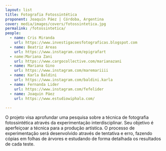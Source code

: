 ```yaml
---
layout: list
title: Fotografia Fotossintética
proponent: Joaquín Páez | Córdoba, Argentina
cover: media/images/covers/fotossintetica.jpg
permalink: /fotossintetica/
people:
  - name: Cris Miranda
    url: https://www.investigacoesfotograficas.blogspot.com
  - name: Beatriz Areas
    url: https://www.instagram.com/epigrafart
  - name:Mariana Zani
    url: https://www.cargocollective.com/marianazani
  - name: Mariana Gino
    url: https://www.instagram.com/maremariiii
  - name: Karla Baldini
    url: https://www.instagram.com/baldini.karla
  - name: Fernanda Lider
    url: https://www.instagram.com/fefelider
  - name: Joaquin Páez
    url: https://www.estudiowiphala.com/
    
---
```

O projeto visa aprofundar uma pesquisa sobre a técnica de fotografia fotossintética através da experimentação interdisciplinar. Seu objetivo é aperfeiçoar a técnica para a produção artística. O processo de experimentação será desenvolvido através de tentativa e erro, fazendo cópias em folhas de árvores e estudando de forma detalhada os resultados de cada teste.
